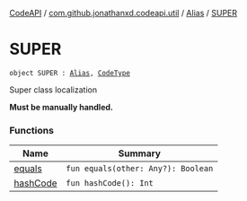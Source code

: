 [CodeAPI](../../../index.md) / [com.github.jonathanxd.codeapi.util](../../index.md) / [Alias](../index.md) / [SUPER](.)

# SUPER

`object SUPER : `[`Alias`](../index.md)`, `[`CodeType`](../../../com.github.jonathanxd.codeapi.type/-code-type/index.md)

Super class localization

**Must be manually handled.**

### Functions

| Name | Summary |
|---|---|
| [equals](equals.md) | `fun equals(other: Any?): Boolean` |
| [hashCode](hash-code.md) | `fun hashCode(): Int` |
